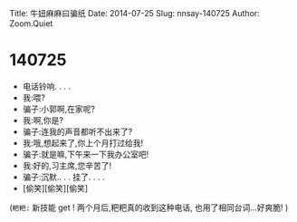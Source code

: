 Title: 牛妞麻麻曰骗纸
Date: 2014-07-25
Slug: nnsay-140725
Author: Zoom.Quiet


# 140725

- 电话铃响. . . . 
- 我:喂?
- 骗子:小郭啊,在家呢?
- 我:啊,你是?
- 骗子:连我的声音都听不出来了?
- 我:哦,想起来了,你上个月打过给我!
- 骗子:就是嘛,下午来一下我办公室吧!
- 我:好的,习主席,您辛苦了!
- 骗子:沉默.. . . 挂了. . . . 
- [偷笑][偷笑][偷笑]

(`粑粑:` 
新技能 get !
两个月后,粑粑真的收到这种电话,
也用了相同台词...好爽脆!
)
